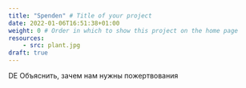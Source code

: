 ```yaml
---
title: "Spenden" # Title of your project
date: 2022-01-06T16:51:38+01:00
weight: 0 # Order in which to show this project on the home page
resources:
    - src: plant.jpg
draft: true
---
```


DE Объяснить, зачем нам нужны пожертвования
